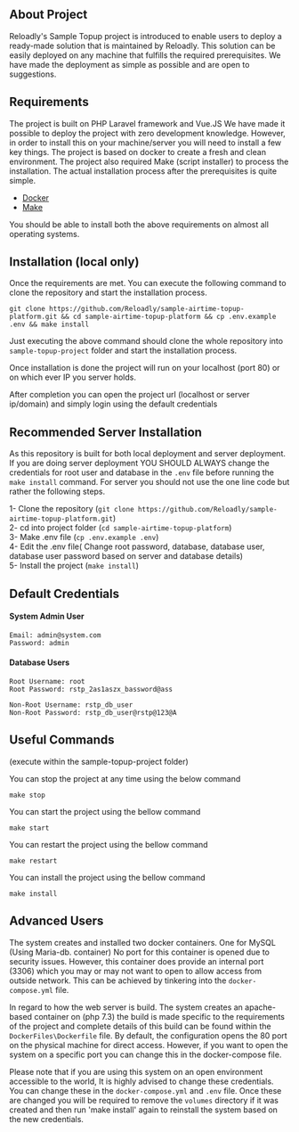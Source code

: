 ## About Project

Reloadly's Sample Topup project is introduced to enable users to deploy a ready-made solution that is maintained by Reloadly. This solution can be easily deployed on any machine that fulfills the required prerequisites. We have made the deployment as simple as possible and are open to suggestions.

## Requirements

The project is built on PHP Laravel framework and Vue.JS We have made it possible to deploy the project with zero development knowledge. However, in order to install this on your machine/server you will need to install a few key things. The project is based on docker to create a fresh and clean environment. The project also required Make (script installer) to process the installation. The actual installation process after the prerequisites is quite simple.

- [Docker](https://www.docker.com/)
- [Make](https://www.gnu.org/software/make/)

You should be able to install both the above requirements on almost all operating systems.


## Installation (local only)

Once the requirements are met. You can execute the following command to clone the repository and start the installation process.

``git clone https://github.com/Reloadly/sample-airtime-topup-platform.git && cd sample-airtime-topup-platform && cp .env.example .env && make install``


Just executing the above command should clone the whole repository into `sample-topup-project` folder and start the installation process.

Once installation is done the project will run on your localhost (port 80) or on which ever IP you server holds.

After completion you can open the project url (localhost or server ip/domain) and simply login using the default credentials

## Recommended Server Installation

As this repository is built for both local deployment and server deployment. If you are doing server deployment YOU SHOULD ALWAYS change the credentials for root user and database in the `.env` file before running the `make install` command. For server you should not use the one line code but rather the following steps.<br>

1- Clone the repository (`git clone https://github.com/Reloadly/sample-airtime-topup-platform.git`)<br>
2- cd into project folder (`cd sample-airtime-topup-platform`)<br>
3- Make .env file (`cp .env.example .env`)<br>
4- Edit the .env file( Change root password, database, database user, database user password based on server and database details)<br>
5- Install the project (`make install`) 

## Default Credentials

#### System Admin User

```
Email: admin@system.com
Password: admin 
```

#### Database Users

```
Root Username: root
Root Password: rstp_2as1aszx_bassword@ass
```

```
Non-Root Username: rstp_db_user
Non-Root Password: rstp_db_user@rstp@123@A 
```

## Useful Commands

(execute within the sample-topup-project folder)

You can stop the project at any time using the below command 

``make stop``

You can start the project using the bellow command

``make start``

You can restart the project using the bellow command

``make restart``

You can install the project using the bellow command

``make install``

## Advanced Users

The system creates and installed two docker containers. One for MySQL (Using Maria-db. container) No port for this container is opened due to security issues. However, this container does provide an internal port (3306) which you may or may not want to open to allow access from outside network. This can be achieved by tinkering into the `docker-compose.yml` file.

In regard to how the web server is build. The system creates an apache-based container on (php 7.3) the build is made specific to the requirements of the project and complete details of this build can be found within the `DockerFiles\Dockerfile` file. By default, the configuration opens the 80 port on the physical machine for direct access. However, if you want to open the system on a specific port you can change this in the docker-compose file.

Please note that if you are using this system on an open environment accessible to the world, It is highly advised to change these credentials. You can change these in the `docker-compose.yml` and `.env` file. Once these are changed you will be required to remove the `volumes` directory if it was created and then run 'make install' again to reinstall the system based on the new credentials.

